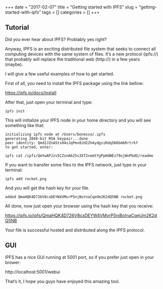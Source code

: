 +++
date = "2017-02-07"
title = "Getting started with IPFS"
slug = "getting-started-with-ipfs"
tags = []
categories = []
+++

## Tutorial

Did you ever hear about IPFS? Problably yes right?

Anyway, IPFS is an exciting distributed file system that seeks to connect all computing devices with the same system of files. It’s a new protocol (ipfs://) that probably will replace the traditional web (http://) in a few years (maybe).

I will give a few useful examples of how to get started.

First of all, you need to install the IPFS package using the link bellow:

https://ipfs.io/docs/install

After that, just open your terminal and type:

```
ipfs init
```

This will initialize your IPFS node in your home directory and you will see something like that:

```
initializing ipfs node at /Users/bonesso/.ipfs
generating 2048-bit RSA keypair...done
peer identity: Qmd2JZnAStsH4sJqPmx8iH22h4ydgsiRdq5K6bmbRrtrkf
to get started, enter:

ipfs cat /ipfs/QmYwAPJzv5CZsnA625s3Xf2nemtYgPpHdWEz79ojWnPbdG/readme
```

If you want to transfer some files to the IPFS network, just type in your terminal:

```
ipfs add rocket.png
```

And you will get the hash key for your file.

```
added QmaHQK4D726V8cxDEYW4VMvrP5njBotnaCqeUm2K2dQ5NB rocket.png
```

All done, now just open your browser using the hash key that you receive:

https://ipfs.io/ipfs/QmaHQK4D726V8cxDEYW4VMvrP5njBotnaCqeUm2K2dQ5NB

Your file is successful hosted and distributed along the IPFS protocol.

## GUI

IPFS has a nice GUI running at 5001 port, so if you prefer just open in your brower:

http://localhost:5001/webui

That’s it, I hope you guys have enjoyed this amazing tool.

